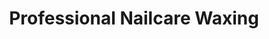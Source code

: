 ---
title: "Professional Nailcare Waxing"
url: /grass-valley/professional-nailcare-waxing/
shop: beauty
---